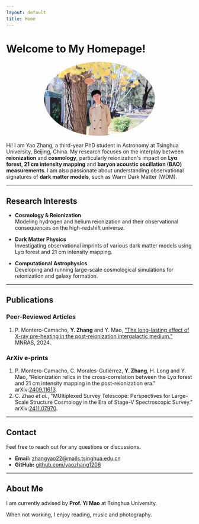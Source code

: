 ```yaml
---
layout: default
title: Home
---
```


# Welcome to My Homepage!

<div style="text-align: center;">
  <img src="figure/profile.jpg" style="width: 300px; border-radius: 70%;">
</div>


Hi! I am Yao Zhang, a third-year PhD student in Astronomy at Tsinghua University, Beijing, China. My research focuses on the interplay between **reionization** and **cosmology**, particularly reionization's impact on **Lyα forest, 21 cm intensity mapping** and **baryon acoustic oscillation (BAO) measurements**. I am also passionate about understanding observational signatures of **dark matter models**, such as Warm Dark Matter (WDM).

---

## Research Interests

- **Cosmology & Reionization**  
  Modeling hydrogen and helium reionization and their observational consequences on the high-redshift universe.

- **Dark Matter Physics**  
  Investigating observational imprints of various dark matter models using Lyα forest and 21 cm intensity mapping.

- **Computational Astrophysics**  
  Developing and running large-scale cosmological simulations for reionization and galaxy formation.

---

## Publications

### Peer-Reviewed Articles
1. P. Montero-Camacho, **Y. Zhang** and Y. Mao, ["The long-lasting effect of X-ray pre-heating in the post-reionization intergalactic medium."](https://academic.oup.com/mnras/article/529/4/3666/7630228) MNRAS, 2024.

### ArXiv e-prints
1. P. Montero-Camacho, C. Morales-Gutiérrez, **Y. Zhang**, H. Long and Y. Mao, "Reionization relics in the cross-correlation between the Lyα forest and 21 cm intensity mapping in the post-reionization era." arXiv:[2409.11613](https://arxiv.org/pdf/2409.11613).
2. C. Zhao *et al.*, "MUltiplexed Survey Telescope: Perspectives for Large-Scale Structure Cosmology in the Era of Stage-V Spectroscopic Survey." arXiv:[2411.07970](https://arxiv.org/abs/2411.07970).

---

## Contact

Feel free to reach out for any questions or discussions.

- **Email:** zhangyao22@mails.tsinghua.edu.cn  
- **GitHub:** [github.com/yaozhang1206](https://github.com/yaozhang1206)  

---

## About Me

I am currently advised by **Prof. Yi Mao** at Tsinghua University.

When not working, I enjoy reading, music and photography.


